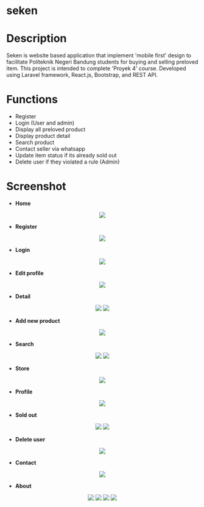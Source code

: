 # seken
# Description
Seken is website based application that implement 'mobile first' design to facilitate Politeknik Negeri Bandung students for buying and selling preloved item. This project is intended to complete 'Proyek 4' course. Developed using Laravel framework, React.js, Bootstrap, and REST API.

# Functions
- Register 
- Login (User and admin)
- Display all preloved product 
- Display product detail
- Search product
- Contact seller via whatsapp
- Update item status if its already sold out
- Delete user if they violated a rule (Admin)

# Screenshot
- **Home**

<p align="center">
  <img src="https://github.com/alyamaharanipj/seken/blob/main/screenshot/home%20page.png"/>
</p>

- **Register**

<p align="center">
  <img src="https://github.com/alyamaharanipj/seken/blob/main/screenshot/register.png"/>
</p>

- **Login**

<p align="center">
  <img src="https://github.com/alyamaharanipj/seken/blob/main/screenshot/log%20in.png"/>
</p>
 
- **Edit profile**

<p align="center">
  <img src="https://github.com/alyamaharanipj/seken/blob/main/screenshot/edit%20profil.png"/>
</p>

- **Detail**
<p align="center">
    <img src="https://github.com/alyamaharanipj/seken/blob/main/screenshot/detail%20barang%20pribadi.png"/>
    <img src="https://github.com/alyamaharanipj/seken/blob/main/screenshot/Detail.png"/>
</p>

- **Add new product**

<p align="center">
    <img src="https://github.com/alyamaharanipj/seken/blob/main/screenshot/form%20jual%20barang.png"/>
</p> 

- **Search**

<p align="center">
    <img src="https://github.com/alyamaharanipj/seken/blob/main/screenshot/search%20result.jpg"/>
    <img src="https://github.com/alyamaharanipj/seken/blob/main/screenshot/search.png"/>
</p>

- **Store**

<p align="center">
    <img src="https://github.com/alyamaharanipj/seken/blob/main/screenshot/toko.png"/>
</p> 

- **Profile**

<p align="center">
    <img src="https://github.com/alyamaharanipj/seken/blob/main/screenshot/profil.png"/>
</p> 

- **Sold out**

<p align="center">
    <img src="https://github.com/alyamaharanipj/seken/blob/main/screenshot/konfirmasi%20terjual.png"/>
    <img src="https://github.com/alyamaharanipj/seken/blob/main/screenshot/barang%20terjual.png"/>
</p>

- **Delete user**

<p align="center">
    <img src="https://github.com/alyamaharanipj/seken/blob/main/screenshot/delete%20user.png"/>
</p>

- **Contact**

<p align="center">
    <img src="https://github.com/alyamaharanipj/seken/blob/main/screenshot/kontak.png"/>
</p>

- **About**

<p align="center">
    <img src="https://github.com/alyamaharanipj/seken/blob/main/screenshot/about1.png"/>
    <img src="https://github.com/alyamaharanipj/seken/blob/main/screenshot/about2.png"/>
    <img src="https://github.com/alyamaharanipj/seken/blob/main/screenshot/about3.png"/>
    <img src="https://github.com/alyamaharanipj/seken/blob/main/screenshot/about4.png"/>
</p>
